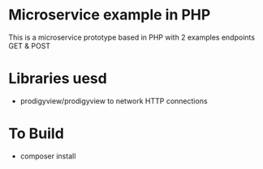 # Microservice example in PHP
This is a microservice prototype based in PHP with 2 examples endpoints  GET &amp; POST

# Libraries uesd
* prodigyview/prodigyview to network HTTP connections

# To Build
* composer install
